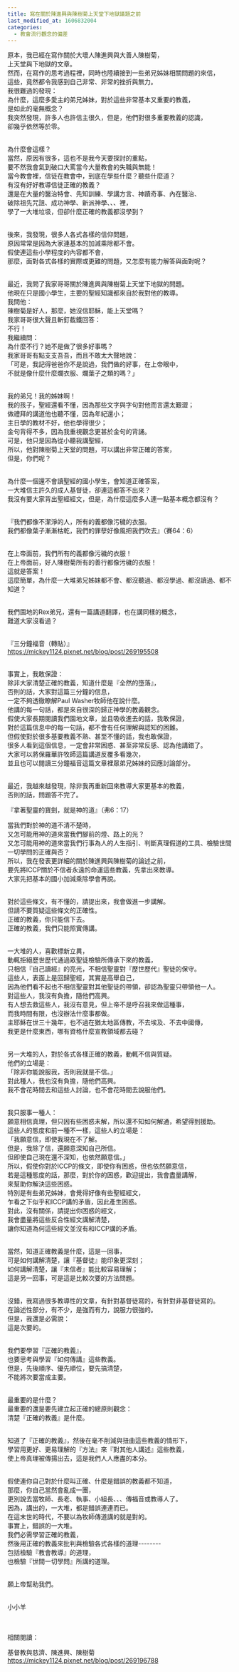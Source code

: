 ```yaml
---
title: 寫在關於陳進興與陳樹菊上天堂下地獄議題之前
last_modified_at: 1606832004
categories:
  - 教會流行觀念的偏差
---
```


<p>原本，我已經在寫作關於大壞人陳進興與大善人陳樹菊，<br>
上天堂與下地獄的文章。<br>
然而，在寫作的思考過程裡，同時也陸續接到一些弟兄姊妹相關問題的來信，<br>
這些，竟然都令我感到自己非常、非常的挫折與無力。<br>
我很難過的發現：<br>
為什麼，這麼多愛主的弟兄姊妹，對於這些非常基本又重要的教義，<br>
是如此的毫無概念？<br>
我突然發現，許多人也許信主很久，但是，他們對很多重要教義的認識，<br>
卻幾乎依然等於零。</p>

<p><br>
為什麼會這樣？<br>
當然，原因有很多，這也不是我今天要探討的重點，<br>
要不然我會氣到破口大罵當今大量教會的失職與無能！<br>
當今教會裡，信徒在教會中，到底在學些什麼？聽些什麼道？<br>
有沒有好好教導信徒正確的教義？<br>
還是在大量的醫治特會、先知訓練、學講方言、神蹟奇事、內在醫治、<br>
破除祖先咒詛、成功神學、新派神學、、、裡，<br>
學了一大堆垃圾，但卻什麼正確的教義都沒學到？</p>

<p><br>
後來，我發現，很多人各式各樣的信仰問題，<br>
原因常常是因為大家連基本的加減乘除都不會。<br>
假使連這些小學程度的內容都不會，<br>
那麼，面對各式各樣的實際或更難的問題，又怎麼有能力解答與面對呢？</p>

<p><br>
最近，我問了我家哥哥關於陳進興與陳樹菊上天堂下地獄的問題。<br>
他現在只是國小學生，主要的聖經知識都來自於我對他的教導。<br>
我問他：<br>
陳樹菊是好人，那麼，她沒信耶穌，能上天堂嗎？<br>
我家哥哥很大聲且斬釘截鐵回答：<br>
不行！<br>
我繼續問：<br>
為什麼不行？她不是做了很多好事嗎？<br>
我家哥哥有點支支吾吾，而且不敢太大聲地說：<br>
「可是，我記得爸爸你不是說過，我們做的好事，在上帝眼中，<br>
不就是像什麼什麼爛衣服、爛葉子之類的嗎？」</p>

<p><br>
我的弟兄！我的姊妹啊！<br>
我的孩子，聖經還看不懂，因為那些文字與字句對他而言還太艱澀；<br>
做禮拜的講道他也聽不懂，因為年紀還小；<br>
主日學的教材不好，他也學得很少；<br>
金句背得不多，因為我重視觀念更甚於金句的背誦。<br>
可是，他只是因為從小聽我講聖經，<br>
所以，他對陳樹菊上天堂的問題，可以講出非常正確的答案，<br>
但是，你們呢？</p>

<p><br>
為什麼一個還不會讀聖經的國小學生，會知道正確答案，<br>
一大堆信主許久的成人基督徒，卻連這都答不出來？<br>
我沒有要大家背出聖經經文，但是，為什麼這麼多人連一點基本概念都沒有？</p>

<p><br>
『我們都像不潔淨的人，所有的義都像污穢的衣服。<br>
我們都像葉子漸漸枯乾，我們的罪孽好像風把我們吹去』（賽64：6）</p>

<p><br>
在上帝面前，我們所有的義都像污穢的衣服！<br>
在上帝面前，好人陳樹菊所有的善行都像污穢的衣服！<br>
這就是答案！<br>
這麼簡單，為什麼一大堆弟兄姊妹都不會、都沒聽過、都沒學過、都沒讀過、都不知道？</p>

<p><br>
我們園地的Rex弟兄，還有一篇講道翻譯，也在講同樣的概念，<br>
難道大家沒看過？</p>

<p><br>
『三分鐘福音（轉貼）』<br>
<a href="https://mickey1124.pixnet.net/blog/post/269195508" target="_blank">https://mickey1124.pixnet.net/blog/post/269195508</a></p>

<p><br>
事實上，我敢保證：<br>
除非大家清楚正確的教義，知道什麼是『全然的墮落』，<br>
否則的話，大家對這篇三分鐘的信息，<br>
一定不夠透徹瞭解Paul Washer牧師他在說什麼。<br>
他講的每一句話，都是來自很深的歸正神學的教義觀念。<br>
假使大家長期閱讀我們園地文章，並且吸收進去的話，我敢保證，<br>
對於這篇信息中的每一句話，都不會有任何理解與認知的困難。<br>
但假使對於很多基要教義不熟、甚至不懂的話，我也敢保證，<br>
很多人看到這個信息，一定會非常困惑、甚至非常反感、認為他講錯了。<br>
大家可以將保羅華許牧師這篇講道反覆多看幾次，<br>
並且也可以閱讀三分鐘福音這篇文章裡眾弟兄姊妹的回應討論部分。</p>

<p><br>
最近，我越來越發現，除非我再重新回來教導大家更基本的教義，<br>
否則的話，問題答不完了。</p>

<p>『拿著聖靈的寶劍，就是神的道』（弗6：17）</p>

<p>當我們對於神的道不清不楚時，<br>
又怎可能用神的道來當我們腳前的燈、路上的光？<br>
又怎可能用神的道來當我們行事為人的人生指引、判斷真理假道的工具、檢驗世間一切學問的正確與否？<br>
所以，我在發表更詳細的關於陳進興與陳樹菊的論述之前，<br>
要先將ICCP關於不信者永遠的命運這些教義，先拿出來教導。<br>
大家先把基本的國小加減乘除學會再說。</p>

<p><br>
對於這些條文，有不懂的，請提出來，我會做進一步講解。<br>
但請不要質疑這些條文的正確性。<br>
正確的教義，你只能信下去。<br>
正確的教義，我們只能照實傳講。</p>

<p><br>
一大堆的人，喜歡標新立異，<br>
動輒拒絕歷世歷代通過眾聖徒檢驗所傳承下來的教義，<br>
只相信『自己讀經』的亮光，不相信聖靈對『歷世歷代』聖徒的保守。<br>
這些人，表面上是回歸聖經，其實是高舉自己，<br>
因為他們看不起也不相信聖靈對其他聖徒的帶領，卻認為聖靈只帶領他一人。<br>
對這些人，我沒有負擔，隨他們高興。<br>
有人想去救這些人，我沒有意見，但上帝不是呼召我來做這種事，<br>
而我時間有限，也沒辦法什麼事都做。<br>
主耶穌在世三十幾年，也不過在猶太地區傳教，不去埃及、不去中國傳，<br>
我更是什麼東西，哪有資格什麼宣教領域都去碰？</p>

<p><br>
另一大堆的人，對於各式各樣正確的教義，動輒不信與質疑。<br>
他們的立場是：<br>
「除非你能說服我，否則我就是不信。」<br>
對此種人，我也沒有負擔，隨他們高興。<br>
我不會花時間去和這些人討論，也不會花時間去說服他們。</p>

<p><br>
我只服事一種人：<br>
願意相信真理，但只因有些困惑未解，所以還不知如何解通，希望得到援助。<br>
這些人的態度和前一種不一樣，這些人的立場是：<br>
「我願意信，即使我現在不了解。<br>
但是，我除了信，還願意深知自己所信。<br>
但即使自己現在還不深知，也依然願意信。」<br>
所以，假使你對於ICCP的條文，即使你有困惑，但也依然願意信，<br>
若是這種態度的話，那麼，對於你的困惑，歡迎提出，我會盡量講解，<br>
來幫助你解決這些困惑。<br>
特別是有些弟兄姊妹，會覺得好像有些聖經經文，<br>
乍看之下似乎和ICCP講的矛盾，因此產生困惑。<br>
對此，沒有關係，請提出你困惑的經文，<br>
我會盡量將這些反合性經文講解清楚，<br>
讓你知道為何這些經文並沒有和ICCP講的矛盾。</p>

<p><br>
當然，知道正確教義是什麼，這是一回事，<br>
可是如何講解清楚，讓『基督徒』能印象更深刻；<br>
如何講解清楚，讓『未信者』能比較容易理解；<br>
這是另一回事，可是這是比較次要的方法問題。</p>

<p><br>
沒錯，我寫過很多教導性的文章，有針對基督徒寫的，有針對非基督徒寫的。<br>
在論述性部分，有不少，是強而有力，說服力很強的。<br>
但是，我還是必需說：<br>
這是次要的。</p>

<p><br>
我們要學習『正確的教義』，<br>
也要思考與學習『如何傳講』這些教義。<br>
但是，先後順序、優先順位，要先搞清楚，<br>
不能將次要當成主要。</p>

<p><br>
最重要的是什麼？<br>
最重要的還是要先建立起正確的總原則觀念：<br>
清楚『正確的教義』是什麼。</p>

<p><br>
知道了『正確的教義』，然後在毫不削減與扭曲這些教義的情形下，<br>
學習用更好、更易理解的『方法』來『對其他人講述』這些教義，<br>
使上帝真理被傳揚出去，這是我們人人應盡的本分。</p>

<p><br>
假使連你自己對於什麼叫正確、什麼是錯誤的教義都不知道，<br>
那麼，你自己當然會亂成一團，<br>
更別說去當牧師、長老、執事、小組長、、、傳福音或教導人了。<br>
因為，講出的，一大堆，都是錯誤連連而已。<br>
在這末世的時代，不要以為牧師傳道講的就是對的。<br>
事實上，錯誤的一大堆。<br>
我們必需學習正確的教義，<br>
然後用正確的教義來批判與檢驗各式各樣的道理--------<br>
包括檢驗『教會教導』的道理，<br>
也檢驗『世間一切學問』所講的道理。</p>

<p><br>
願上帝幫助我們。</p>

<p><br>
小小羊</p>

<p><br>
<br>
相關閱讀：</p>

<p>基督教與慈濟、陳進興、陳樹菊<br>
<a href="https://mickey1124.pixnet.net/blog/post/269196788" target="_blank">https://mickey1124.pixnet.net/blog/post/269196788</a></p>

<p>&nbsp;</p>

